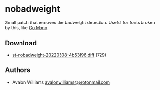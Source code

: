 nobadweight
===========
Small patch that removes the badweight detection. Useful for fonts
broken by this, like [Go Mono](https://go.dev/blog/go-fonts)

Download
--------
* [st-nobadweight-20220308-4b53196.diff](st-nobadweight-20220308-4b53196.diff) (729)

Authors
-------
* Avalon Williams <avalonwilliams@protonmail.com>
